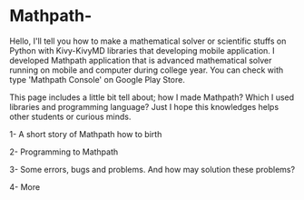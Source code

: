 # Mathpath-
Hello, I'll tell you how to make a mathematical solver or scientific stuffs on Python with Kivy-KivyMD libraries that developing mobile application.
I developed Mathpath application that is advanced mathematical solver running on mobile and computer during college year. You can check with type 'Mathpath Console' on Google Play Store.

This page includes a little bit tell about; how I made Mathpath? Which I used libraries and programming language? Just I hope this knowledges helps other students or curious minds.

<CONTENT>

1- A short story of Mathpath how to birth

2- Programming to Mathpath

3- Some errors, bugs and problems. And how may solution these problems?

4- More
 
 
